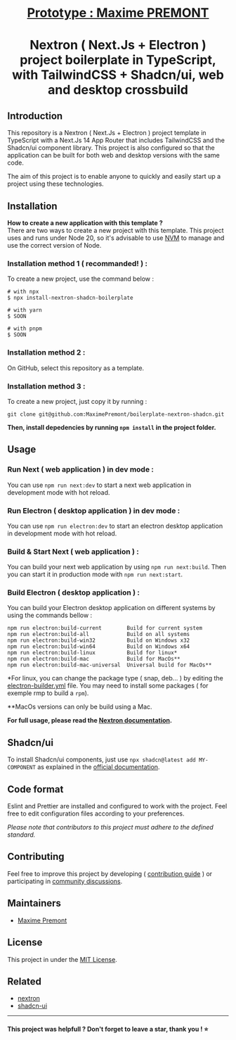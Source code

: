 
<h1 align="center"><a href="https://github.com/MaximePremont/boilerplate-nextron-shadcn">Prototype : Maxime PREMONT</a></h1>
<h1 align="center">Nextron ( Next.Js + Electron ) project boilerplate in TypeScript, with TailwindCSS + Shadcn/ui, web and desktop crossbuild</h1>

## Introduction
This repository is a Nextron ( Next.Js + Electron ) project template in TypeScript with a Next.Js 14 App Router that includes TailwindCSS and the Shadcn/ui component library. This project is also configured so that the application can be built for both web and desktop versions with the same code.

The aim of this project is to enable anyone to quickly and easily start up a project using these technologies.
## Installation
**How to create a new application with this template ?**  
There are two ways to create a new project with this template. This project uses and runs under Node 20, so it's advisable to use [NVM](https://github.com/nvm-sh/nvm) to manage and use the correct version of Node.
### Installation method 1 ( recommanded! ) :
To create a new project, use the command below :
```
# with npx
$ npx install-nextron-shadcn-boilerplate

# with yarn
$ SOON

# with pnpm
$ SOON
```
### Installation method 2 :
On GitHub, select this repository as a template.
### Installation method 3 :
To create a new project, just copy it by running :
```
git clone git@github.com:MaximePremont/boilerplate-nextron-shadcn.git
```
**Then, install depedencies by running `npm install` in the project folder.**
## Usage
### Run Next ( web application ) in dev mode :
You can use `npm run next:dev` to start a next web application in development mode with hot reload.
### Run Electron ( desktop application ) in dev mode :
You can use `npm run electron:dev` to start an electron desktop application in development mode with hot reload.
### Build & Start Next ( web application ) :
You can build your next web application by using `npm run next:build`. Then you can start it in production mode with `npm run next:start`.
### Build Electron ( desktop application ) :
You can build your Electron desktop application on different systems by using the commands bellow :
```
npm run electron:build-current        Build for current system
npm run electron:build-all            Build on all systems
npm run electron:build-win32          Build on Windows x32
npm run electron:build-win64          Build on Windows x64
npm run electron:build-linux          Build for linux*
npm run electron:build-mac            Build for MacOs**
npm run electron:build-mac-universal  Universal build for MacOs**
```
*For linux, you can change the package type ( snap, deb... ) by editing the [electron-builder.yml](./electron-builder.yml) file. You may need to install some packages ( for exemple rmp to build a `rpm`).

**MacOs versions can only be build using a Mac.

**For full usage, please read the [Nextron documentation](https://github.com/saltyshiomix/nextron).**
## Shadcn/ui
To install Shadcn/ui components, just use `npx shadcn@latest add MY-COMPONENT` as explained in the [official documentation](https://ui.shadcn.com/docs/installation/next).
## Code format
Eslint and Prettier are installed and configured to work with the project. Feel free to edit configuration files according to your preferences.

_Please note that contributors to this project must adhere to the defined standard._
## Contributing
Feel free to improve this project by developing ( [contribution guide](#) ) or participating in [community discussions](https://github.com/MaximePremont/boilerplate-nextron-shadcn/discussions).
## Maintainers
- [Maxime Premont](https://github.com/MaximePremont)
## License
This project in under the [MIT License](./LICENSE).
## Related
- [nextron](https://github.com/saltyshiomix/nextron)
- [shadcn-ui](https://github.com/shadcn-ui/ui)

---

#### This project was helpfull ? Don't forget to leave a star, thank you ! ⭐
